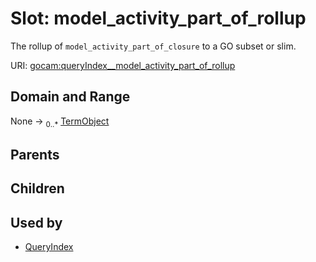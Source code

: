 
# Slot: model_activity_part_of_rollup

The rollup of `model_activity_part_of_closure` to a GO subset or slim.

URI: [gocam:queryIndex__model_activity_part_of_rollup](https://w3id.org/gocam/queryIndex__model_activity_part_of_rollup)


## Domain and Range

None &#8594;  <sub>0..\*</sub> [TermObject](TermObject.md)

## Parents


## Children


## Used by

 * [QueryIndex](QueryIndex.md)
